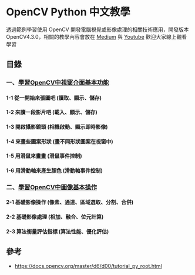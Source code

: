 # OpenCV Python 中文教學 
透過範例學習使用 OpenCV 開發電腦視覺或影像處理的相關技術應用，開發版本OpenCV4.3.0，相關的教學內容會放在 [Medium](https://medium.com/@grady1006) 與 [Youtube]() 歡迎大家線上觀看學習

## 目錄
### 一、[學習OpenCV中視窗介面基本功能](https://github.com/grady1006/OpenCV-Python-Chinesse-Tutorials/tree/master/1_GUI_Features)
#### 1-1 從一開始來張圖吧 (讀取、顯示、儲存)
#### 1-2 來讀一段影片吧 (載入、顯示、儲存)
#### 1-3 開啟攝影鏡頭 (相機啟動、顯示即時影像)
#### 1-4 來畫些圖案形狀 (畫不同形狀圖案在視窗中)
#### 1-5 用滑鼠來畫畫 (滑鼠事件控制)
#### 1-6 用滑動軸來產生顏色 (滑動軸事件控制)

### 二、[學習OpenCV中圖像基本操作](https://github.com/grady1006/OpenCV-Python-Chinesse-Tutorials/tree/master/2_Core_Operations)
#### 2-1 基礎影像操作 (像素、通道、區域選取、分割、合併)
#### 2-2 基礎影像處理 (相加、融合、位元計算)
#### 2-3 算法衡量評估指標 (算法性能、優化評估)


## 參考
* https://docs.opencv.org/master/d6/d00/tutorial_py_root.html